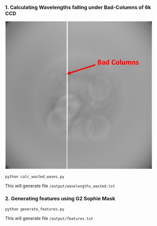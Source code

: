### 1. Calculating Wavelengths falling under Bad-Columns of 6k CCD

<img src="images\bad_cols.jpg" style="zoom: 67%;"/>

```she
python calc_wasted_waves.py
```

This will generate file `/output/wavelengths_wasted.txt` 



### 2. Generating features using G2 Sophie Mask

```shell
python generate_features.py
```

This will generate file `/output/features.txt`